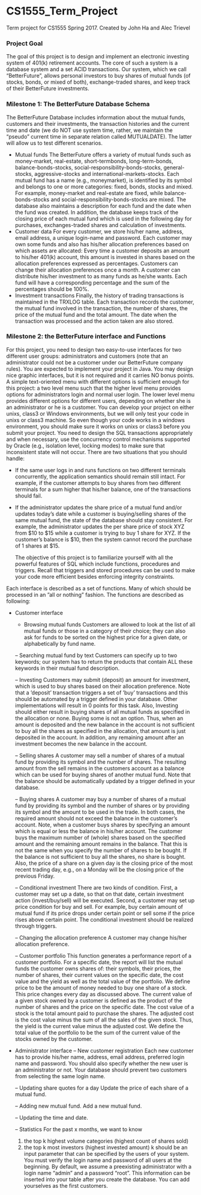 # CS1555_Term_Project
Term project for CS1555 Spring 2017. Created by John Ha and Alec Trievel

### Project Goal
The goal of this project is to design and implement an electronic investing system of 401(k) retirement accounts.
The core of such a system is a database system and a set ACID transactions. Our system, which we
call “BetterFuture”, allows personal investors to buy shares of mutual funds (of stocks, bonds, or mixed of
both), exchange-traded shares, and keep track of their BetterFuture investments.

### Milestone 1: The BetterFuture Database Schema
The BetterFuture Database includes information about the mutual funds, customers and their investments,
the transaction histories and the current time and date (we do NOT use system time, rather, we maintain the
“pseudo” current time in separate relation called MUTUALDATE). The latter will allow us to test different
scenarios.
* Mutual funds
The BetterFuture offers a variety of mutual funds such as money-market, real-estate, short-termbonds,
long-term-bonds, balance-bonds-stocks, social-responsibility-bonds-stocks, general-stocks,
aggressive-stocks and international-markets-stocks. Each mutual fund has a name (e.g., moneymarket),
is identified by its symbol and belongs to one or more categories: fixed, bonds, stocks
and mixed. For example, money-market and real-estate are fixed, while balance-bonds-stocks and
social-responsibility-bonds-stocks are mixed. The database also maintains a description for each fund
and the date when the fund was created. In addition, the database keeps track of the closing price
of each mutual fund which is used in the following day for purchases, exchanges-traded shares and
calculation of investments.
* Customer data
For every customer, we store his/her name, address, email address, a unique login-name and password.
Each customer may own some funds and also has his/her allocation preferences based on which assets
are allocated: Every time a customer deposits an amount to his/her 401(k) account, this amount
is invested in shares based on the allocation preferences expressed as percentages. Customers can
change their allocation preferences once a month. A customer can distribute his/her investment to
as many funds as he/she wants. Each fund will have a corresponding percentage and the sum of the
percentages should be 100%.
* Investment transactions
Finally, the history of trading transactions is maintained in the TRXLOG table. Each transaction
records the customer, the mutual fund involved in the transaction, the number of shares, the price of
the mutual fund and the total amount. The date when the transaction was processed and the action
taken are also stored.

### Milestone 2: the BetterFuture interface and Functions
For this project, you need to design two easy-to-use interfaces for two different user groups: administrators
and customers (note that an administrator could not be a customer under our BetterFuture company rules).
You are expected to implement your project in Java. You may design nice graphic interfaces, but it is
not required and it carries NO bonus points. A simple text-oriented menu with different options is sufficient
enough for this project: a two level menu such that the higher level menu provides options for administrators
login and normal user login. The lower level menu provides different options for different users, depending
on whether she is an administrator or he is a customer.
  You can develop your project on either unixs, class3 or Windows environments, but we will only test
your code in unixs or class3 machine. So even though your code works in a windows environment, you
should make sure it works on unixs or class3 before you submit your project.
  You need to design the SQL transactions appropriately and when necessary, use the concurrency control
mechanisms supported by Oracle (e.g., isolation level, locking modes) to make sure that inconsistent state
will not occur. There are two situations that you should handle:
* If the same user logs in and runs functions on two different terminals concurrently, the application
semantics should remain still intact. For example, if the customer attempts to buy shares from two
different terminals for a sum higher that his/her balance, one of the transactions should fail.
* If the administrator updates the share price of a mutual fund and/or updates today’s date while a
customer is buying/selling shares of the same mutual fund, the state of the database should stay consistent.
For example, the administrator updates the per share price of stock XYZ from $10 to $15
while a customer is trying to buy 1 share for XYZ. If the customer’s balance is $10, then the system
cannot record the purchase of 1 shares at $15.

  The objective of this project is to familiarize yourself with all the powerful features of SQL which include
functions, procedures and triggers. Recall that triggers and stored procedures can be used to make
your code more efficient besides enforcing integrity constraints.

Each interface is described as a set of functions. Many of which should be processed in an ”all or nothing”
fashion. The functions are described as following:
* Customer interface
    - Browsing mutual funds
Customers are allowed to look at the list of all mutual funds or those in a category of their choice;
they can also ask for funds to be sorted on the highest price for a given date, or alphabetically
by fund name.

    – Searching mutual fund by text
Customers can specify up to two keywords; our system has to return the products that contain
ALL these keywords in their mutual fund description.

    – Investing
Customers may submit (deposit) an amount for investment, which is used to buy shares based on
their allocation preference. Note that a ’deposit’ transaction triggers a set of ’buy’ transactions
and this should be automated by a trigger defined in your database. Other implementations
will result in 0 points for this task. Also, Investing should either result in buying shares of all
mutual funds as specified in the allocation or none. Buying some is not an option. Thus, when
an amount is deposited and the new balance in the account is not sufficient to buy all the shares
as specified in the allocation, that amount is just deposited in the account. In addition, any
remaining amount after an investment becomes the new balance in the account.

    – Selling shares
A customer may sell a number of shares of a mutual fund by providing its symbol and the
number of shares. The resulting amount from the sell remains in the customers account as a
balance which can be used for buying shares of another mutual fund. Note that the balance
should be automatically updated by a trigger defined in your database.

    – Buying shares
A customer may buy a number of shares of a mutual fund by providing its symbol and the
number of shares or by providing its symbol and the amount to be used in the trade. In both
cases, the required amount should not exceed the balance in the customer’s account.
Note, when a customer buys shares by specifying an amount which is equal or less the balance
in his/her account. The customer buys the maximum number of (whole) shares based on the
specified amount and the remaining amount remains in the balance. That this is not the same
when you specify the number of shares to be bought. If the balance is not sufficient to buy all
the shares, no share is bought. Also, the price of a share on a given day is the closing price of
the most recent trading day, e.g., on a Monday will be the closing price of the previous Friday.

    – Conditional investment
There are two kinds of condition. First, a customer may set up a date, so that on that date,
certain investment action (invest/buy/sell) will be executed. Second, a customer may set up
price condition for buy and sell. For example, buy certain amount of mutual fund if its price
drops under certain point or sell some if the price rises above certain point. The conditional
investment should be realized through triggers.

    – Changing the allocation preference
A customer may change his/her allocation preference.

    – Customer portfolio
This function generates a performance report of a customer portfolio. For a specific date, the
report will list the mutual funds the customer owns shares of: their symbols, their prices, the
number of shares, their current values on the specific date, the cost value and the yield as well
as the total value of the portfolio. We define price to be the amount of money needed to buy one
share of a stock. This price changes every day as discussed above. The current value of a given
stock owned by a customer is defined as the product of the number of shares and the price on
the specific date. The cost value of a stock is the total amount paid to purchase the shares. The
adjusted cost is the cost value minus the sum of all the sales of the given stock. Thus, the yield
is the current value minus the adjusted cost. We define the total value of the portfolio to be the
sum of the current value of the stocks owned by the customer.

* Administrator interface
    – New customer registration
Each new customer has to provide his/her name, address, email address, preferred login name
and password. You should also specify whether the new user is an administrator or not. Your
database should prevent two customers from selecting the same login name.

    – Updating share quotes for a day
Update the price of each share of a mutual fund.

    – Adding new mutual fund.
Add a new mutual fund.

    – Updating the time and date.
    
    – Statistics
For the past x months, we want to know
    1. the top k highest volume categories (highest count of shares sold)
    2. the top k most investors (highest invested amount)
k should be an input parameter that can be specified by the users of your system.
You must verify the login name and password of all users at the beginning. By default, we assume a preexisting
administrator with a login name “admin” and a password “root”. This information can be inserted
into your table after you create the database. You can add yourselves as the first customers.

